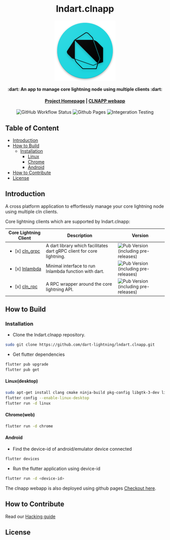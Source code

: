 <div align="center">
  <h1>lndart.clnapp</h1>

  <img src="https://github.com/dart-lightning/icons/raw/main/main/res/mipmap-xxxhdpi/ic_launcher.png" />

  <p>
    <strong> :dart: An app to manage core lightning node using multiple clients :dart: </strong>
  </p>
  
  <h4>
    <a href="https://github.com/dart-lightning">Project Homepage</a> | <a href="https://dart-lightning.github.io/lndart.clnapp">CLNAPP webapp</a>
  </h4>
  
   <a>
      <img alt="GitHub Workflow Status" src="https://github.com/dart-lightning/lndart.clnapp/actions/workflows/build-ci.yml/badge.svg">
   </a>
   
   <a>
        <img alt="Github Pages" src="https://github.com/dart-lightning/lndart.clnapp/actions/workflows/gh_pages.yml/badge.svg">
   </a>
  
   <a> 
       <img alt="Integeration Testing" src="https://github.com/dart-lightning/lndart.clnapp/actions/workflows/testing.yml/badge.svg">
   </a>
</div>



## Table of Content

- [Introduction](#introduction)
- [How to Build](#how-to-build)
    - [Installation](#installation)
        - [Linux](#linuxdesktop)
        - [Chrome](#chromeweb)
        - [Android](#android)
- [How to Contribute](#how-to-contribute)
- [License](#license)


## Introduction

A cross platform application to effortlessly manage your core lightning node using multiple cln clients.

Core lightning clients which are supported by lndart.clnapp:

| Core Lightning Client        | Description                                                     | Version    |
|----------------|-----------------------------------------------------------------|------------|
| <ul><li> [x] [cln_grpc](https://github.com/dart-lightning/lndart.cln_grpc)</li></ul>  | A dart library which facilitates dart gRPC client for core lightning.      | ![Pub Version (including pre-releases)](https://img.shields.io/pub/v/cln_grpc?include_prereleases&style=flat-square) |
| <ul><li> [x] [lnlambda](https://github.com/dart-lightning/lndart.cln/tree/main/packages/lnlambda)</li></ul>  | Minimal interface to run lnlambda function with dart. | ![Pub Version (including pre-releases)](https://img.shields.io/pub/v/lnlambda?include_prereleases&style=flat-square) |
| <ul><li> [x] [cln_rpc](https://github.com/dart-lightning/lndart.cln/tree/main/packages/rpc)</li></ul>  | A RPC wrapper around the core lightning API.                    | ![Pub Version (including pre-releases)](https://img.shields.io/pub/v/clightning_rpc?include_prereleases&style=flat-square) |

## How to Build

### Installation

- Clone the lndart.clnapp repository.

```bash
sudo git clone https://github.com/dart-lightning/lndart.clnapp.git
```
- Get flutter dependencies

```bash
flutter pub upgrade
flutter pub get
```
 
#### Linux(desktop)

```bash
sudo apt-get install clang cmake ninja-build pkg-config libgtk-3-dev liblzma-dev
flutter config --enable-linux-desktop
flutter run -d linux
```

#### Chrome(web)

```bash
flutter run -d chrome
```

#### Android

- Find the device-id of android/emulator device connected
 
```bash
flutter devices
```

- Run the flutter application using device-id
```bash
flutter run -d <device-id>
```

The clnapp webapp is also deployed using github pages [Checkout here](https://dart-lightning.github.io/lndart.clnapp).



## How to Contribute

Read our [Hacking guide](https://github.com/dart-lightning/lndart.clnapp/blob/main/docs/dev/MAINTAINERS.md)

## License
